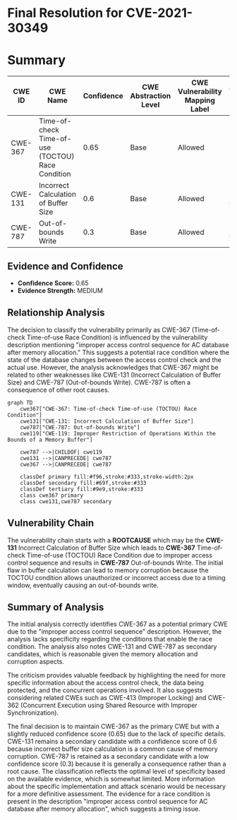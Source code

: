 # Final Resolution for CVE-2021-30349

# Summary
| CWE ID | CWE Name | Confidence | CWE Abstraction Level | CWE Vulnerability Mapping Label | CWE-Vulnerability Mapping Notes |
|---|---|---|---|---|---|
| CWE-367 | Time-of-check Time-of-use (TOCTOU) Race Condition | 0.65 | Base | Allowed | Primary CWE |
| CWE-131 | Incorrect Calculation of Buffer Size | 0.6 | Base | Allowed | Secondary Candidate |
| CWE-787 | Out-of-bounds Write | 0.3 | Base | Allowed | Secondary Candidate |

## Evidence and Confidence

*   **Confidence Score:** 0.65
*   **Evidence Strength:** MEDIUM

## Relationship Analysis
The decision to classify the vulnerability primarily as CWE-367 (Time-of-check Time-of-use Race Condition) is influenced by the vulnerability description mentioning "improper access control sequence for AC database after memory allocation." This suggests a potential race condition where the state of the database changes between the access control check and the actual use. However, the analysis acknowledges that CWE-367 might be related to other weaknesses like CWE-131 (Incorrect Calculation of Buffer Size) and CWE-787 (Out-of-bounds Write). CWE-787 is often a consequence of other root causes.

```mermaid
graph TD
    cwe367["CWE-367: Time-of-check Time-of-use (TOCTOU) Race Condition"]
    cwe131["CWE-131: Incorrect Calculation of Buffer Size"]
    cwe787["CWE-787: Out-of-bounds Write"]
    cwe119["CWE-119: Improper Restriction of Operations Within the Bounds of a Memory Buffer"]
    
    cwe787 -->|CHILDOF| cwe119
    cwe131 -->|CANPRECEDE| cwe787
    cwe367 -->|CANPRECEDE| cwe787

    classDef primary fill:#f96,stroke:#333,stroke-width:2px
    classDef secondary fill:#69f,stroke:#333
    classDef tertiary fill:#9e9,stroke:#333
    class cwe367 primary
    class cwe131,cwe787 secondary
```

## Vulnerability Chain
The vulnerability chain starts with a **ROOTCAUSE** which may be the **CWE-131** Incorrect Calculation of Buffer Size which leads to **CWE-367** Time-of-check Time-of-use (TOCTOU) Race Condition due to improper access control sequence and results in **CWE-787** Out-of-bounds Write. The initial flaw in buffer calculation can lead to memory corruption because the TOCTOU condition allows unauthorized or incorrect access due to a timing window, eventually causing an out-of-bounds write.

## Summary of Analysis
The initial analysis correctly identifies CWE-367 as a potential primary CWE due to the "improper access control sequence" description. However, the analysis lacks specificity regarding the conditions that enable the race condition. The analysis also notes CWE-131 and CWE-787 as secondary candidates, which is reasonable given the memory allocation and corruption aspects.

The criticism provides valuable feedback by highlighting the need for more specific information about the access control check, the data being protected, and the concurrent operations involved. It also suggests considering related CWEs such as CWE-413 (Improper Locking) and CWE-362 (Concurrent Execution using Shared Resource with Improper Synchronization).

The final decision is to maintain CWE-367 as the primary CWE but with a slightly reduced confidence score (0.65) due to the lack of specific details. CWE-131 remains a secondary candidate with a confidence score of 0.6 because incorrect buffer size calculation is a common cause of memory corruption. CWE-787 is retained as a secondary candidate with a low confidence score (0.3) because it is generally a consequence rather than a root cause. The classification reflects the optimal level of specificity based on the available evidence, which is somewhat limited. More information about the specific implementation and attack scenario would be necessary for a more definitive assessment. The evidence for a race condition is present in the description "improper access control sequence for AC database after memory allocation", which suggests a timing issue.